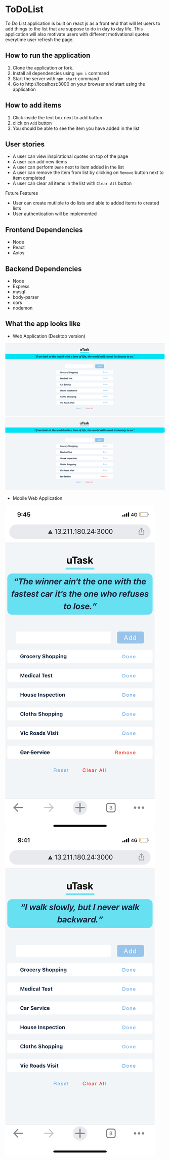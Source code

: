 # ToDoList 
To Do List application is built on react js as a front end that will let users to add things to the list that are suppose to do in day to day life. This application will also motivate users with different motivational quotes everytime user refresh the page. 

## How to run the application 
1. Clone the application or fork.
2. Install all dependencies using `npm i` command 
3. Start the server with `npm start` command 
4. Go to http://localhost:3000 on your browser and start using the application 

## How to add items 
1. Click inside the text box next to add button 
2. click on `Add` button 
3. You should be able to see the item you have added in the list 

## User stories 
- A user can view inspirational quotes on top of the page 
- A user can add new items 
- A user can perform `Done` next to item added in the list 
- A user can remove the item from list by clicking on `Remove` button next to item completed 
- A user can clear all items in the list with `Clear All` button 

Future Features 
- User can create mutilple to do lists and able to added items to created lists 
- User authentication will be implemented 

## Frontend Dependencies
- Node 
- React 
- Axios 

## Backend Dependencies 
- Node 
- Express 
- mysql 
- body-parser 
- cors
- nodemon 

## What the app looks like 
- Web Application (Desktop version)

![](screenshot/Screenshot-web-1.png)
![](screenshot/Screenshot-web-2.png)

- Mobile Web Application

![](screenshot/screenshot-mobile-1.png)
![](screenshot/screenshot-mobile-2.png)



